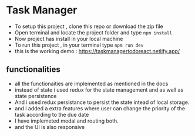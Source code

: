# Task Manager
 - To setup this project , clone this repo or download the zip file
 - Open terminal and locate the project folder and type `npm install`
 - Now project has install in your local machine
 - To run this project , in your terminal type `npm run dev`
 - this is the working demo : https://taskmanagertodoreact.netlify.app/ 

## functionalities 
 - all the functionaities are implemented as mentioned in the docs
 - instead of state i used redux for the state management and as well as state persistence
 - And i used redux persistance to persist the state intead of local storage.
 - and i added a extra features where user can change the priority of the task according to the due date
 - I have implemeted modal and routing both.
 - and the UI is also responsive 
